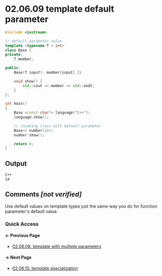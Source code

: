 # 02.06.09 template default parameter

```cxx
#include <iostream>

// default parameter value
template <typename T = int>
class Base {
private:
    T member;

public:
    Base(T input): member{input} {}

    void show() {
        std::cout << member << std::endl;
    }
};

int main()
{
    Base <const char*> language("C++");
    language.show();

    // invoking class with default parameter
    Base<> number(14);
    number.show();

    return 0;
}

```

## Output

```txt
C++
14
```

## Comments *[not verified]*

Use default values on template types just the same way you do for function parameter's default value.

### Quick Access

<div class="previous_page pagination">

#### &#8592; Previous Page

* [02.06.08. template with multiple parameters](./../../02.object_oriented/06.templates/08.multiple.md)

</div>
<div class="next_page pagination">

#### &#8594; Next Page

* [02.06.10. template specialization](./../../02.object_oriented/06.templates/10.special.md)

</div>
